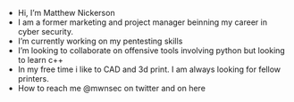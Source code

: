 - Hi, I’m Matthew Nickerson
- I am a former marketing and project manager beinning my career in cyber security.
- I’m currently working on my pentesting skills
- I’m looking to collaborate on offensive tools involving python but looking to learn c++
- In my free time i like to CAD and 3d print. I am always looking for fellow printers.
- How to reach me @mwnsec on twitter and on here

<!---
mwnickerson/mwnickerson is a ✨ special ✨ repository because its `README.md` (this file) appears on your GitHub profile.
You can click the Preview link to take a look at your changes.
--->
